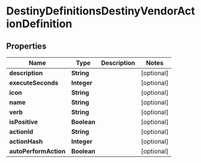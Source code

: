 
# DestinyDefinitionsDestinyVendorActionDefinition

## Properties
Name | Type | Description | Notes
------------ | ------------- | ------------- | -------------
**description** | **String** |  |  [optional]
**executeSeconds** | **Integer** |  |  [optional]
**icon** | **String** |  |  [optional]
**name** | **String** |  |  [optional]
**verb** | **String** |  |  [optional]
**isPositive** | **Boolean** |  |  [optional]
**actionId** | **String** |  |  [optional]
**actionHash** | **Integer** |  |  [optional]
**autoPerformAction** | **Boolean** |  |  [optional]



